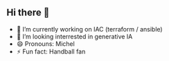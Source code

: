 ## Hi there 👋

<!--
**micheladassovsky/micheladassovsky** is a ✨ _special_ ✨ repository because its `README.md` (this file) appears on your GitHub profile.
-->

- 🔭 I’m currently working on IAC (terraform / ansible) 
- 🤔 I’m looking interrested in generative IA
- 😄 Pronouns: Michel
- ⚡ Fun fact: Handball fan

